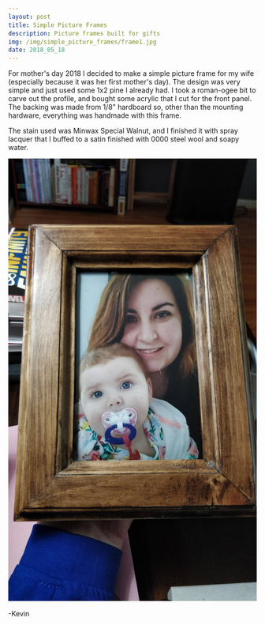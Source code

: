 ```yaml
---
layout: post
title: Simple Picture Frames
description: Picture frames built for gifts
img: /img/simple_picture_frames/frame1.jpg
date: 2018_05_18
---
```


For mother's day 2018 I decided to make a simple picture frame for my wife (especially because it was her first mother's day).  The design was very simple and just used some 1x2 pine I already had.  I took a roman-ogee bit to carve out the profile, and bought some acrylic that I cut for the front panel.  The backing was made from 1/8" hardboard so, other than the mounting hardware, everything was handmade with this frame.

The stain used was Minwax Special Walnut, and I finished it with spray lacquer that I buffed to a satin finished with 0000 steel wool and soapy water.

<div class="img_row_xtall">
    <img class="col three" src="/img/simple_picture_frames/frame1.jpg"/>
</div>

-Kevin
